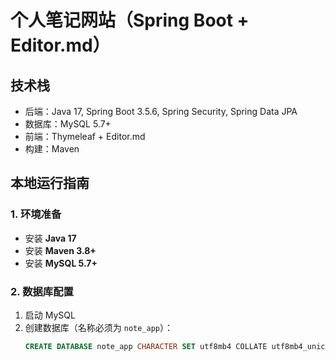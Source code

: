 # 个人笔记网站（Spring Boot + Editor.md）

## 技术栈
- 后端：Java 17, Spring Boot 3.5.6, Spring Security, Spring Data JPA
- 数据库：MySQL 5.7+
- 前端：Thymeleaf + Editor.md
- 构建：Maven

## 本地运行指南

### 1. 环境准备
- 安装 **Java 17**
- 安装 **Maven 3.8+**
- 安装 **MySQL 5.7+**

### 2. 数据库配置
1. 启动 MySQL
2. 创建数据库（名称必须为 `note_app`）：
   ```sql
   CREATE DATABASE note_app CHARACTER SET utf8mb4 COLLATE utf8mb4_unicode_ci;
